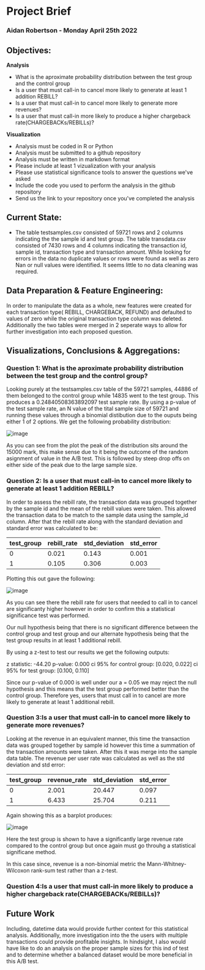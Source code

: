 # **Project Brief**
### **Aidan Robertson      -     Monday April 25th 2022**
## **Objectives:**  
  **Analysis**

* What is the aproximate probability distribution between the test group and the control group
* Is a user that must call-in to cancel more likely to generate at least 1 addition REBILL?
* Is a user that must call-in to cancel more likely to generate more revenues?
* Is a user that must call-in more likely to produce a higher chargeback rate(CHARGEBACKs/REBILLs)?
 
 **Visualization**
* Analysis must be coded in R or Python
* Analysis must be submitted to a github repository
* Analysis must be written in markdown format
* Please include at least 1 vizualization with your analysis
* Please use statistical significance tools to answer the questions we've asked
* Include the code you used to perform the analysis in the github repository
* Send us the link to your repository once you've completed the analysis

## **Current State:**

* The table testsamples.csv consisted of 59721 rows and 2 columns indicating the the sample id and test group. The table transdata.csv consisted of 7430 rows and 4 columns indicating the transaction id, sample id, transaction type and transaction amount. While looking for errors in the data no duplicate values or rows were found as well as zero Nan or null values were identified. It seems little to no data cleaning was required.

## **Data Preparation & Feature Engineering:**
In order to manipulate the data as a whole, new features were created for each transaction type( REBILL, CHARGEBACK, REFUND) and defaulted to values of zero while the original transaction type column was deleted. Additionally the two tables were merged in 2 seperate ways to allow for further investigation into each proposed question.


## **Visualizations, Conclusions & Aggregations:**
### Question 1: What is the aproximate probability distribution between the test group and the control group?

Looking purely at the testsamples.csv table of the 59721 samples, 44886 of them belonged to the control group while 14835 went to the test group. This produces a 0.24840508363892097 test sample rate. By using a p-value of the test sample rate, an N value of the tital sample size of 59721 and running these values through a binomial distibution due to the ouputs being either 1 of 2 options. We get the following probability distribution:

![image](https://user-images.githubusercontent.com/54183001/165035402-6ae43359-76b1-4dee-a34c-5013d44991f8.png)

As you can see from the plot the peak of the distribution sits around the 15000 mark, this make sense due to it being the outcome of the random asignment of value in the A/B test. This is followed by steep drop offs on either side of the peak due to the large sample size.
### Question 2: Is a user that must call-in to cancel more likely to generate at least 1 addition REBILL?

In order to assess the rebill rate, the transaction data was grouped together by the sample id and the mean of the rebill values were taken. This allowed the transaction data to be match to the sample data using the sample_id column. After that the rebill rate along with the standard deviation and standard error was calculated to be:

test_group	| rebill_rate	| std_deviation	| std_error
  --- 	 |	 ---   |    ---   |   ---   |
   0	       |     0.021	 |     0.143	    |  0.001
   1	       |     0.105	 |     0.306	    |  0.003

Plotting this out gave the following:

![image](https://user-images.githubusercontent.com/54183001/165036709-052d52b1-dccb-41a4-9e15-582a58198d60.png)

As you can see there the rebill rate for users that needed to call in to cancel are significanty higher however in order to confirm this a statistical significance test was performed.

Our null hypothesis being that there is no significant difference between the control group and test group and our alternate hypothesis being that the test group results in at least 1 additional rebill.

By using a z-test to test our results we get the following outputs:

z statistic: -44.20
p-value: 0.000
ci 95% for control group: [0.020, 0.022]
ci 95% for test group: [0.100, 0.110]

Since our p-value of 0.000 is well under our a = 0.05 we may reject the null hypothesis and this means that the test group performed better than the control group. Therefore yes, users that must call in to cancel are more likely to generate at least 1 additional rebill.

### Question 3:Is a user that must call-in to cancel more likely to generate more revenues?

Looking at the revenue in an equivalent manner, this time the transaction data was grouped together by sample id however this time a summation of the transaction amounts were taken. After this it was merge into the sample data table. The revenue per user rate was calculated as well as the std deviation and std error:

test_group	|  revenue_rate  | 	std_deviation	  |  std_error
	 	---  |    ---   |   ---    |    ---    | 
    0	     |     2.001	     |     20.447	      |  0.097
    1	     |     6.433	     |     25.704	      |  0.211
    
Again showing this as a barplot produces:

![image](https://user-images.githubusercontent.com/54183001/165039998-dee24756-808f-4606-b0e0-b341b1be94fa.png)

Here the test group is shown to have a significantly large revenue rate compared to the control group but once again must go throuhg a statistical significane method.

In this case since, revenue is a non-binomial metric the Mann-Whitney-Wilcoxon rank-sum test rather than a z-test.

### Question 4:Is a user that must call-in more likely to produce a higher chargeback rate(CHARGEBACKs/REBILLs)?

## Future Work
Including, datetime data would provide further context for this statistical analysis. Additionally, more investigation into the the users with multiple transactions could provide profitable insights. In hindsight, I also would have like to do an analysis on the proper sample sizes for this ind of test and to determine whether a balanced dataset would be more beneficial in this A/B test.
